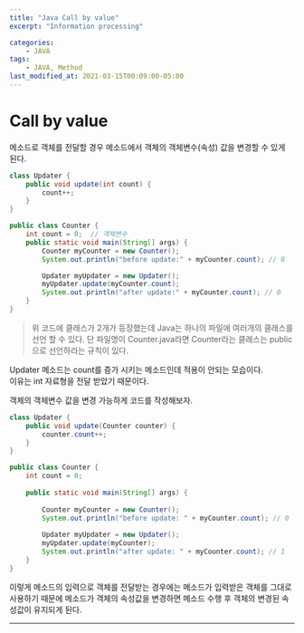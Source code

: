 ```yaml
---
title: "Java Call by value"
excerpt: "Information processing"

categories:
    - JAVA
tags:
    - JAVA, Method
last_modified_at: 2021-03-15T00:09:00-05:00
---
```


# Call by value

메소드로 객체를 전달할 경우 메소드에서 객체의 객체변수(속성) 값을 변경할 수 있게 된다.

``` java
class Updater {
    public void update(int count) {
        count++;
    }
}

public class Counter {
    int count = 0;  // 객체변수
    public static void main(String[] args) {        
        Counter myCounter = new Counter();        
        System.out.println("before update:" + myCounter.count); // 0

        Updater myUpdater = new Updater();
        myUpdater.update(myCounter.count);
        System.out.println("after update:" + myCounter.count); // 0
    }
}
```

> 위 코드에 클래스가 2개가 등장했는데 Java는 하나의 파일에 여러개의 클래스를 선언 할 수 있다. 단 파일명이 Counter.java라면 Counter라는 클래스는 public 으로 선언하라는 규칙이 있다.

Updater 메소드는 count를 증가 시키는 메소드인데 적용이 안되는 모습이다.<br>
이유는 int 자료형을 전달 받았기 때문이다.


객체의 객체변수 값을 변경 가능하게 코드를 작성해보자.
``` java
class Updater {
	public void update(Counter counter) {
		counter.count++;
	}
}

public class Counter {
	int count = 0;
	
	public static void main(String[] args) {
		
		Counter myCounter = new Counter();
		System.out.println("before update: " + myCounter.count); // 0
		
		Updater myUpdater = new Updater();
		myUpdater.update(myCounter);
		System.out.println("after update: " + myCounter.count); // 1
	}
}
```

이렇게 메소드의 입력으로 객체를 전달받는 경우에는 메소드가 입력받은 객체를 그대로 사용하기 때문에 메소드가 객체의 속성값을 변경하면 메소드 수행 후 객체의 변경된 속성값이 유지되게 된다.

---